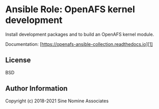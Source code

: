 # Ansible Role: OpenAFS kernel development

Install development packages and to build an OpenAFS kernel
module.

Documentation: [https://openafs-ansible-collection.readthedocs.io][1]

## License

BSD

## Author Information

Copyright (c) 2018-2021 Sine Nomine Associates

[1]: https://openafs-ansible-collection.readthedocs.io/en/latest/
